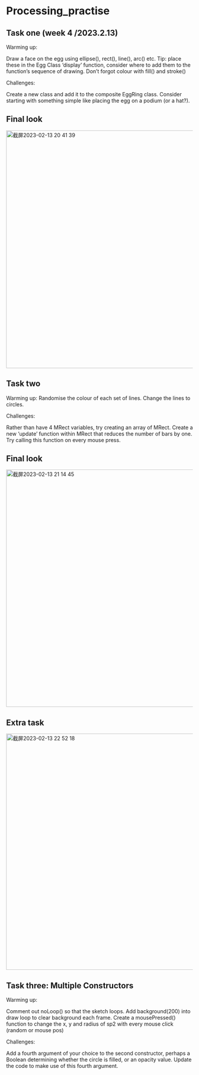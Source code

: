 # Processing_practise

## Task one (week 4 /2023.2.13)
Warming up:
 
 Draw a face on the egg using ellipse(), rect(), line(), arc() etc. Tip: place these in the Egg Class ‘display’ function, consider where to add them to the function’s sequence of drawing. Don’t forgot colour with fill() and stroke()​

Challenges:
 
 Create a new class and add it to the composite EggRing class. Consider starting with something simple like placing the egg on a podium (or a hat?).

## Final look

<img width="640" alt="截屏2023-02-13 20 41 39" src="https://user-images.githubusercontent.com/115186584/218570248-387a942f-74ef-4842-ad18-08bd7def58d0.png">


## Task two 
Warming up:
 Randomise the colour of each set of lines.
 Change the lines to circles.

Challenges:

 Rather than have 4 MRect variables, try creating an array of MRect.
 Create a new ‘update’ function within MRect that reduces the number of bars by one. Try calling this function on every mouse press.
 
 ## Final look
 <img width="639" alt="截屏2023-02-13 21 14 45" src="https://user-images.githubusercontent.com/115186584/218576398-8be60863-50da-4bd8-9f74-973b28bcd0bf.png">
 
 ## Extra task
 
 <img width="636" alt="截屏2023-02-13 22 52 18" src="https://user-images.githubusercontent.com/115186584/218592581-edec642f-be74-4be8-b3b7-167773485671.png">
 
 
 ## Task three: Multiple Constructors
 
 Warming up:

Comment out noLoop() so that the sketch loops. Add background(200) into draw loop to clear background each frame. Create a mousePressed() function to change the x, y and radius of sp2 with every mouse click (random or mouse pos)

Challenges:

Add a fourth argument of your choice to the second constructor, perhaps a Boolean determining whether the circle is filled, or an opacity value. Update the code to make use of this fourth argument.

